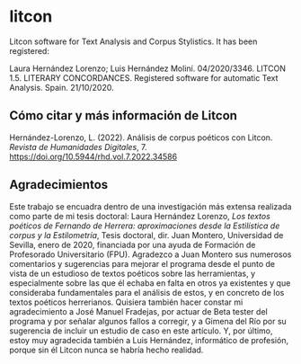 # litcon

Litcon software for Text Analysis and Corpus Stylistics. It has been registered:

Laura Hernández Lorenzo; Luis Hernández Moliní. 04/2020/3346. LITCON 1.5. LITERARY CONCORDANCES. Registered software for automatic Text Analysis. Spain. 21/10/2020.

## Cómo citar y más información de Litcon

Hernández-Lorenzo, L. (2022). Análisis de corpus poéticos con Litcon. <i>Revista de Humanidades Digitales</i>, 7. https://doi.org/10.5944/rhd.vol.7.2022.34586

## Agradecimientos

Este trabajo se encuadra dentro de una investigación más extensa realizada como parte de mi tesis doctoral: Laura Hernández Lorenzo, <i>Los textos poéticos de Fernando de Herrera: aproximaciones desde la Estilística de corpus y la Estilometría</i>, Tesis doctoral, dir. Juan Montero, Universidad de Sevilla, enero de 2020, financiada por una ayuda de Formación de Profesorado Universitario (FPU). Agradezco a Juan Montero sus numerosos comentarios y sugerencias para mejorar el programa desde el punto de vista de un estudioso de textos poéticos sobre las herramientas, y especialmente sobre las que él echaba en falta en otros ya existentes y que consideraba fundamentales para el análisis de estos, y en concreto de los textos poéticos herrerianos. Quisiera también hacer constar mi agradecimiento a José Manuel Fradejas, por actuar de Beta tester del programa y por señalar algunos fallos a corregir, y a Gimena del Río por su sugerencia de incluir un estudio de caso en este artículo. Y, por último, estoy muy agradecida también a Luis Hernández, informático de profesión, porque sin él Litcon nunca se habría hecho realidad.
